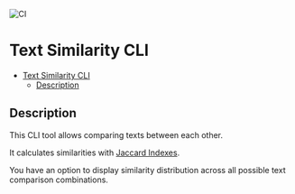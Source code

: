 ![CI](https://github.com/forando/tsim/workflows/CI/badge.svg)
# Text Similarity CLI

- [Text Similarity CLI](#text-similarity-cli)
    - [Description](#description)

## Description

This CLI tool allows comparing texts between each other.

It calculates similarities with [Jaccard Indexes](https://en.wikipedia.org/wiki/Jaccard_index).

You have an option to display similarity distribution across all possible text comparison combinations.